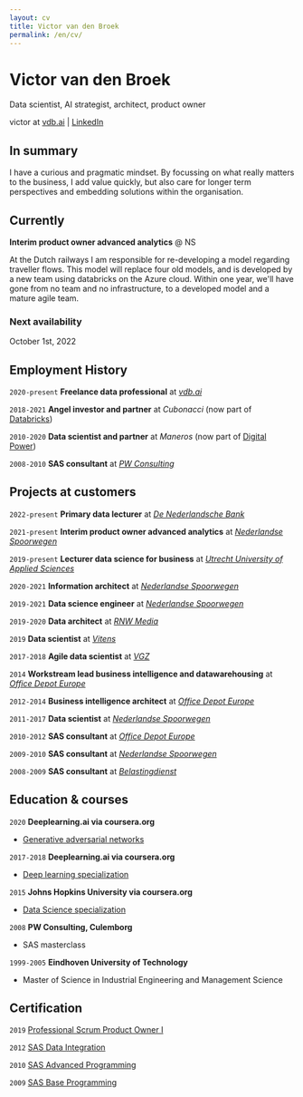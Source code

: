 ```yaml
---
layout: cv
title: Victor van den Broek
permalink: /en/cv/
---
```

# Victor van den Broek
Data scientist, AI strategist, architect, product owner

<div id="webaddress">
victor at <a href="https://vdb.ai/en/">vdb.ai</a> | <a href="https://www.linkedin.com/in/victorvdb/">LinkedIn</a>
</div>

## In summary

I have a curious and pragmatic mindset. By focussing on what really matters to the business, I add value quickly, but also care for longer term perspectives and embedding solutions within the organisation.

## Currently

__Interim product owner advanced analytics__ @ NS

At the Dutch railways I am responsible for re-developing a model regarding traveller flows. This model will replace four old models, and is developed by a new team using databricks on the Azure cloud. Within one year, we'll have gone from no team and no infrastructure, to a developed model and a mature agile team.

### Next availability

October 1st, 2022

## Employment History
`2020-present`
__Freelance data professional__ at [_vdb.ai_](https://vdb.ai)

`2018-2021`
__Angel investor and partner__ at _Cubonacci_ (now part of [Databricks](https://databricks.com/blog/2021/07/02/a-shared-vision-for-data-teams-why-cubonacci-joined-databricks.html))

`2010-2020`
__Data scientist and partner__ at _Maneros_ (now part of [Digital Power](https://digital-power.com/maneros))

`2008-2010`
__SAS consultant__ at [_PW Consulting_](https://www.pwconsulting.nl)

## Projects at customers

`2022-present`
__Primary data lecturer__ at [_De Nederlandsche Bank_](https://www.dnb.nl/en/)

`2021-present`
__Interim product owner advanced analytics__ at [_Nederlandse Spoorwegen_](https://www.ns.nl/en)

`2019-present`
__Lecturer data science for business__ at [_Utrecht University of Applied Sciences_](https://www.internatonalhu.com)

`2020-2021`
__Information architect__ at [_Nederlandse Spoorwegen_](https://www.ns.nl/en)

`2019-2021`
__Data science engineer__ at [_Nederlandse Spoorwegen_](https://www.ns.nl/en)

`2019-2020`
__Data architect__ at [_RNW Media_](https://www.rnw.org)

`2019`
__Data scientist__ at [_Vitens_](https://www.vitens.nl)

`2017-2018`
__Agile data scientist__ at [_VGZ_](https://www.vgz.nl/english)

`2014`
__Workstream lead business intelligence and datawarehousing__ at [_Office Depot Europe_](https://www.officedepot.eu)

`2012-2014`
__Business intelligence architect__ at [_Office Depot Europe_](https://www.officedepot.eu)

`2011-2017`
__Data scientist__ at [_Nederlandse Spoorwegen_](https://www.ns.nl/en)

`2010-2012`
__SAS consultant__ at [_Office Depot Europe_](https://www.officedepot.eu)

`2009-2010`
__SAS consultant__ at [_Nederlandse Spoorwegen_](https://www.ns.nl/en)

`2008-2009`
__SAS consultant__ at [_Belastingdienst_](https://www.belastingdienst.nl/wps/wcm/connect/en/individuals/individuals)


## Education & courses

`2020`
__Deeplearning.ai via coursera.org__
- [Generative adversarial networks](https://coursera.org/share/d1490e08649f1555629f246e82cae349)

`2017-2018`
__Deeplearning.ai via coursera.org__
- [Deep learning specialization](https://coursera.org/share/9632c7003388406a8c5efad9c727302a)

`2015`
__Johns Hopkins University via coursera.org__
- [Data Science specialization](https://coursera.org/share/785ee18a8f8355d65a8e50f434625206)

`2008`
__PW Consulting, Culemborg__
- SAS masterclass

`1999-2005`
__Eindhoven University of Technology__
- Master of Science in Industrial Engineering and Management Science


## Certification

`2019`
[Professional Scrum Product Owner I](https://www.credly.com/badges/f30f95e1-5fed-49bb-8e06-74cf9e5ff5ca/public_url)

`2012`
[SAS Data Integration](https://www.credly.com/badges/43a617e5-ad93-4f1a-8531-e1e239f6ba66/public_url)

`2010`
[SAS Advanced Programming](https://www.credly.com/badges/1359fb4a-7962-40d6-81e7-a3e65a8b143a/public_url)

`2009`
[SAS Base Programming](https://www.credly.com/badges/36005d4f-630b-4a84-8945-e56cc4f172d9/public_url)
